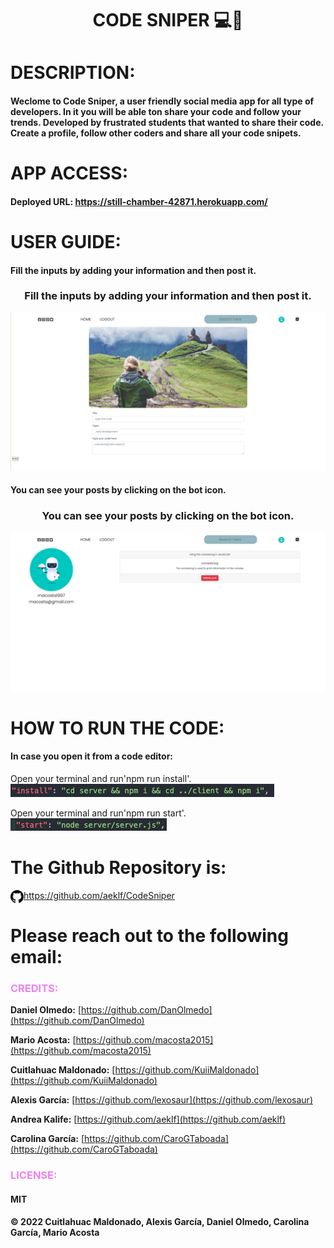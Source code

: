 <h1 align="center">
CODE SNIPER 💻🚀
</h1> 

# DESCRIPTION:
#### Weclome to Code Sniper, a user friendly social media app for all type of developers. In it you will be able ton share your code and follow your trends. Developed by frustrated students that wanted to share their code. Create a profile, follow other coders and share all your code snipets. 

# APP ACCESS:
#### Deployed URL: https://still-chamber-42871.herokuapp.com/

# USER GUIDE: 
#### Fill the inputs by adding your information and then post it. 
<h3 align="center">
Fill the inputs by adding your information and then post it. 
</h3> 

![mainpage](./assets/UserGuide_write.png)

#### You can see your posts by clicking on the bot icon.
<h3 align="center">
You can see your posts by clicking on the bot icon.
</h3> 

![mainpage](./assets/UserGuide_write_posted.png)



# HOW TO RUN THE CODE:
#### In case you open it from a code editor:
 Open your terminal and run'npm run install'.
<br />
![mainpage](./assets/npm_install.png)

 Open your terminal and run'npm run start'.
<br />
![mainpage](./assets/npm_start.png)

# The Github Repository is:
<a href="https://github.com/aeklf/CodeSniper"><img align="left" src="https://raw.githubusercontent.com/macosta2015/macosta2015/main/images/github.svg" alt="Mario Acosta | Gitgub" width="21px"/></a>
https://github.com/aeklf/CodeSniper


# Please reach out to the following email:

### <span style="color:violet">CREDITS:</span>

**Daniel Olmedo:** [https://github.com/DanOlmedo](https://github.com/DanOlmedo)

**Mario Acosta:** [https://github.com/macosta2015](https://github.com/macosta2015)

**Cuitlahuac Maldonado:** [https://github.com/KuiiMaldonado](https://github.com/KuiiMaldonado)

**Alexis García:** [https://github.com/lexosaur](https://github.com/lexosaur)

**Andrea Kalife:** [https://github.com/aeklf](https://github.com/aeklf)

**Carolina García:** [https://github.com/CaroGTaboada](https://github.com/CaroGTaboada)


### <span style="color:violet">LICENSE:</span>
#### MIT

**© 2022 Cuitlahuac Maldonado, Alexis García, Daniel Olmedo, Carolina García, Mario Acosta**
